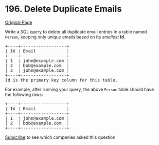 # 196. Delete Duplicate Emails

[Original Page](https://leetcode.com/problems/delete-duplicate-emails/)

Write a SQL query to delete all duplicate email entries in a table named `Person`, keeping only unique emails based on its _smallest_ **Id**.

<pre>+----+------------------+
| Id | Email            |
+----+------------------+
| 1  | john@example.com |
| 2  | bob@example.com  |
| 3  | john@example.com |
+----+------------------+
Id is the primary key column for this table.
</pre>

For example, after running your query, the above `Person` table should have the following rows:

<pre>+----+------------------+
| Id | Email            |
+----+------------------+
| 1  | john@example.com |
| 2  | bob@example.com  |
+----+------------------+
</pre>

<div>

[Subscribe](/subscribe/) to see which companies asked this question

</div>
